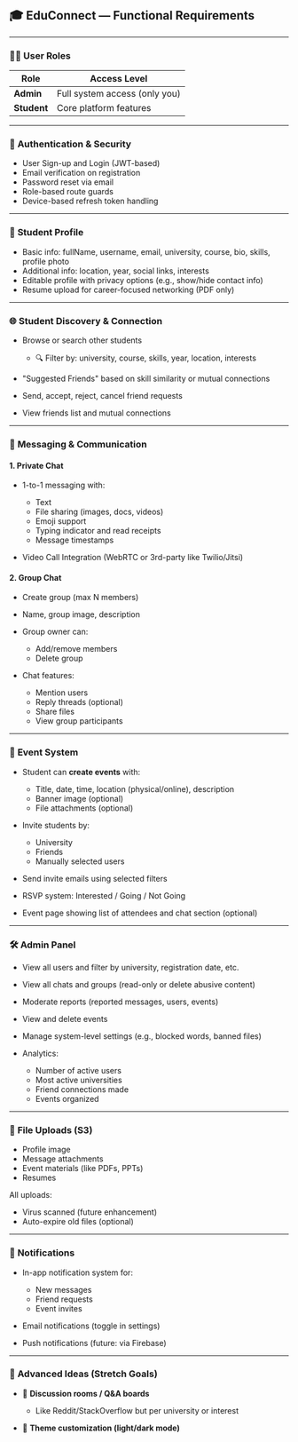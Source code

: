 ## 🎓 EduConnect — Functional Requirements

---

### 🧑‍💼 **User Roles**

| Role        | Access Level                  |
| ----------- | ----------------------------- |
| **Admin**   | Full system access (only you) |
| **Student** | Core platform features        |

---

### 🔐 **Authentication & Security**

- User Sign-up and Login (JWT-based)
- Email verification on registration
- Password reset via email
- Role-based route guards
- Device-based refresh token handling

---

### 👤 **Student Profile**

- Basic info: fullName, username, email, university, course, bio, skills, profile photo
- Additional info: location, year, social links, interests
- Editable profile with privacy options (e.g., show/hide contact info)
- Resume upload for career-focused networking (PDF only)

---

### 🌐 **Student Discovery & Connection**

- Browse or search other students

  - 🔍 Filter by: university, course, skills, year, location, interests

- "Suggested Friends" based on skill similarity or mutual connections
- Send, accept, reject, cancel friend requests
- View friends list and mutual connections

---

### 💬 **Messaging & Communication**

#### 1. **Private Chat**

- 1-to-1 messaging with:

  - Text
  - File sharing (images, docs, videos)
  - Emoji support
  - Typing indicator and read receipts
  - Message timestamps

- Video Call Integration (WebRTC or 3rd-party like Twilio/Jitsi)

#### 2. **Group Chat**

- Create group (max N members)
- Name, group image, description
- Group owner can:

  - Add/remove members
  - Delete group

- Chat features:

  - Mention users
  - Reply threads (optional)
  - Share files
  - View group participants

---

### 📅 **Event System**

- Student can **create events** with:

  - Title, date, time, location (physical/online), description
  - Banner image (optional)
  - File attachments (optional)

- Invite students by:

  - University
  - Friends
  - Manually selected users

- Send invite emails using selected filters
- RSVP system: Interested / Going / Not Going
- Event page showing list of attendees and chat section (optional)

---

### 🛠️ **Admin Panel**

- View all users and filter by university, registration date, etc.
- View all chats and groups (read-only or delete abusive content)
- Moderate reports (reported messages, users, events)
- View and delete events
- Manage system-level settings (e.g., blocked words, banned files)
- Analytics:

  - Number of active users
  - Most active universities
  - Friend connections made
  - Events organized

---

### 📁 **File Uploads (S3)**

- Profile image
- Message attachments
- Event materials (like PDFs, PPTs)
- Resumes

All uploads:

- Virus scanned (future enhancement)
- Auto-expire old files (optional)

---

### 🔔 **Notifications**

- In-app notification system for:

  - New messages
  - Friend requests
  - Event invites

- Email notifications (toggle in settings)
- Push notifications (future: via Firebase)

---

### 🧠 **Advanced Ideas (Stretch Goals)**

- 🧪 **Discussion rooms / Q\&A boards**

  - Like Reddit/StackOverflow but per university or interest

- 🎨 **Theme customization (light/dark mode)**